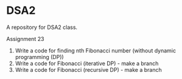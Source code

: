 # DSA2
A repository for DSA2 class.

Assignment 23
1. Write a code for finding nth Fibonacci number (without dynamic programming (DP))
2. Write a code for Fibonacci (iterative DP) - make a branch
3. Write a code for Fibonacci (recursive DP) - make a branch
